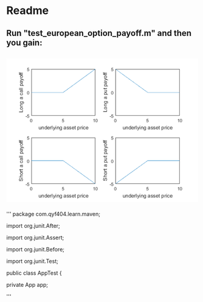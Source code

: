 # Readme
## Run "test_european_option_payoff.m" and then you gain: 
## ![Mou](/utils/four_diagram_euro.png)
'''
package com.qyf404.learn.maven;

import org.junit.After;

import org.junit.Assert;

import org.junit.Before;

import org.junit.Test;

public class AppTest {

private App app;

'''
